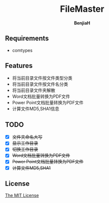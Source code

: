 <h1 align="center">FileMaster</h1>
<h4 align="center">BenjiaH</h4>

## Requirements
- comtypes

## Features
- 将当前目录文件按文件类型分类
- 将当前目录文件按文件名分类
- 将当前目录文件夹解散
- Word文档批量转换为PDF文件
- Power Point文档批量转换为PDF文件
- 计算文件MD5,SHA1信息

## TODO
- [X] ~~文件夹命名大写~~
- [X] ~~显示工作目录~~
- [X] ~~切换工作目录~~
- [X] ~~Word文档批量转换为PDF文件~~
- [X] ~~Power Point文档批量转换为PDF文件~~
- [X] ~~计算文件MD5,SHA1~~

## License
[The MIT License](LICENSE)

